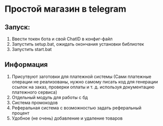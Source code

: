 # Простой магазин в telegram

## Запуск:
1. Ввести токен бота и свой ChatID в конфиг-файл
2. Запустить setup.bat, ожидать окончания установки библиотек
3. Запустить start.bat

## Информация
1. Присутвуют заготовки для платежной системы (Сами платежные операции не реализованы, нужно самому писать код для генерации ссылок на заказ, проверки оплаты и т. д. используя документацию платежного сервиса)
2. Отдельный модуль для работы с бд
3. Система промокодов
4. Реферальная система с возможностью задать реферальный процент
5. Удобное (не очень) добавление и удаление товаров

